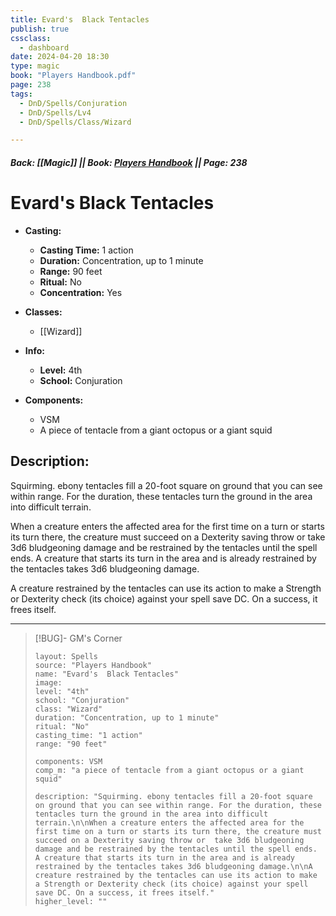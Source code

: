```yaml
---
title: Evard's  Black Tentacles
publish: true
cssclass:
  - dashboard
date: 2024-04-20 18:30
type: magic
book: "Players Handbook.pdf"
page: 238
tags:
  - DnD/Spells/Conjuration
  - DnD/Spells/Lv4
  - DnD/Spells/Class/Wizard

---
```


##### Back: [[Magic]] || Book: [Players Handbook](https://drive.google.com/drive/folders/1O5bhpYizcIT5xxAoLOuzCRht_PVS7VSG?usp=sharing) || Page: 238

# Evard's  Black Tentacles

- **Casting:**
    - **Casting Time:** 1 action
    - **Duration:** Concentration, up to 1 minute
    - **Range:** 90 feet
    - **Ritual:** No
    - **Concentration:** Yes
- **Classes:**
    - [[Wizard]]

- **Info:**
    - **Level:** 4th
    - **School:** Conjuration
- **Components:**
    - VSM
    - A piece of tentacle from a giant octopus or a giant squid

## Description:
Squirming. ebony tentacles fill a 20-foot square on ground that you can see within range. For the duration, these tentacles turn the ground in the area into difficult terrain.

When a creature enters the affected area for the first time on a turn or starts its turn there, the creature must succeed on a Dexterity saving throw or  take 3d6 bludgeoning damage and be restrained by the tentacles until the spell ends. A creature that starts its turn in the area and is already restrained by the tentacles takes 3d6 bludgeoning damage.

A creature restrained by the tentacles can use its action to make a Strength or Dexterity check (its choice) against your spell save DC. On a success, it frees itself.



---

> [!BUG]- GM's Corner
>
> ```statblock
> layout: Spells
> source: "Players Handbook"
> name: "Evard's  Black Tentacles"
> image: 
> level: "4th"
> school: "Conjuration"
> class: "Wizard"
> duration: "Concentration, up to 1 minute"
> ritual: "No"
> casting_time: "1 action"
> range: "90 feet"
>
> components: VSM
> comp_m: "a piece of tentacle from a giant octopus or a giant squid"
>
> description: "Squirming. ebony tentacles fill a 20-foot square on ground that you can see within range. For the duration, these tentacles turn the ground in the area into difficult terrain.\n\nWhen a creature enters the affected area for the first time on a turn or starts its turn there, the creature must succeed on a Dexterity saving throw or  take 3d6 bludgeoning damage and be restrained by the tentacles until the spell ends. A creature that starts its turn in the area and is already restrained by the tentacles takes 3d6 bludgeoning damage.\n\nA creature restrained by the tentacles can use its action to make a Strength or Dexterity check (its choice) against your spell save DC. On a success, it frees itself."
> higher_level: ""
> ```
